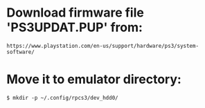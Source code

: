 # Download firmware file 'PS3UPDAT.PUP' from:
```text
https://www.playstation.com/en-us/support/hardware/ps3/system-software/
```

# Move it to emulator directory:
```shell
$ mkdir -p ~/.config/rpcs3/dev_hdd0/
```
